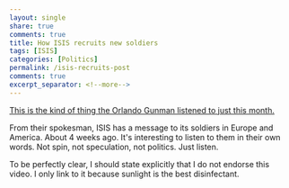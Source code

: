 ```yaml
---
layout: single
share: true
comments: true
title: How ISIS recruits new soldiers
tags: [ISIS]
categories: [Politics]
permalink: /isis-recruits-post
comments: true
excerpt_separator: <!--more-->
---
```


[This is the kind of thing the Orlando Gunman listened to just this month.](https://www.youtube.com/watch?v=BOtIX_4D-sg)

From their spokesman, ISIS has a message to its soldiers in Europe and America. About 4 weeks ago. It's interesting to listen to them in their own words. Not spin, not speculation, not politics. Just listen.

To be perfectly clear, I should state explicitly that I do not endorse this video. I only link to it because sunlight is the best disinfectant.

<!--more-->
